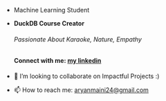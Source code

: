 - Machine Learning Student
- **DuckDB Course Creator**
  ###### Passionate About Karaoke, Nature, Empathy
  #### Connect with me: [my linkedin](https://linkedin.com/in/aryan-maini)

- 💞️ I’m looking to collaborate on Impactful Projects :)
- 📫 How to reach me: aryanmaini24@gmail.com

<!---
Aryan-Maini/Aryan-Maini is a ✨ special ✨ repository because its `README.md` (this file) appears on your GitHub profile.
You can click the Preview link to take a look at your changes.
--->
